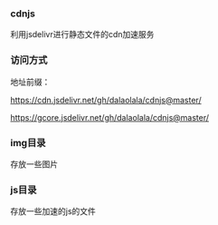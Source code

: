 ### cdnjs
利用jsdelivr进行静态文件的cdn加速服务

### 访问方式
地址前缀： 

https://cdn.jsdelivr.net/gh/dalaolala/cdnjs@master/

https://gcore.jsdelivr.net/gh/dalaolala/cdnjs@master/

### img目录

存放一些图片

### js目录

存放一些加速的js的文件





